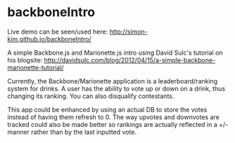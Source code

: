 # backboneIntro
Live demo can be seen/used here: http://simon-kim.github.io/backboneIntro/

A simple Backbone.js and Marionette.js intro using David Sulc's tutorial on his blogsite:
http://davidsulc.com/blog/2012/04/15/a-simple-backbone-marionette-tutorial/

Currently, the Backbone/Marionette application is a leaderboard/ranking system for drinks. A user has the ability to vote up or down on a drink, thus changing its ranking. You can also disqualify contestants.

This app could be enhanced by using an actual DB to store the votes instead of having them refresh to 0. The way upvotes and downvotes are tracked could also be made better so rankings are actually reflected in a +/- manner rather than by the last inputted vote.
